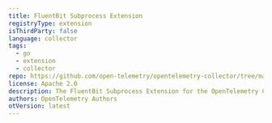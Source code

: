 ```yaml
---
title: FluentBit Subprocess Extension
registryType: extension
isThirdParty: false
language: collector
tags:
  - go
  - extension
  - collector
repo: https://github.com/open-telemetry/opentelemetry-collector/tree/main/extension/fluentbitextension
license: Apache 2.0
description: The FluentBit Subprocess Extension for the OpenTelemetry Collector facilitates running a FluentBit subprocess of the collector.
authors: OpenTelemetry Authors
otVersion: latest
---
```

